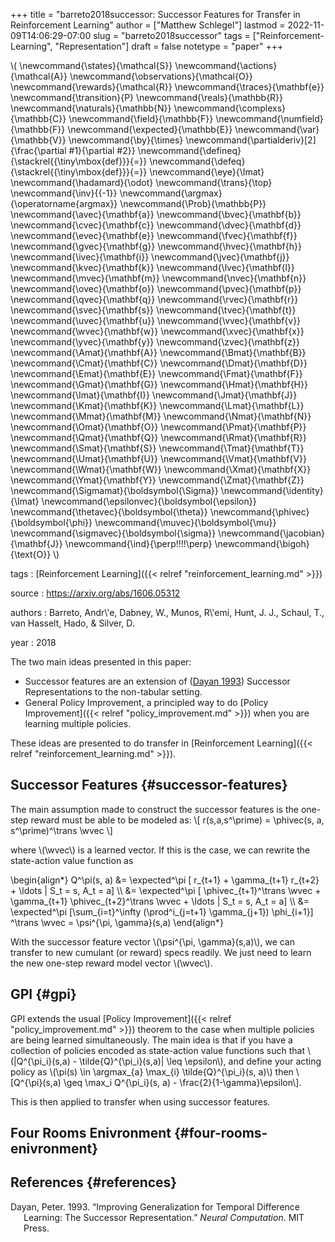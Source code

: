 +++
title = "barreto2018successor: Successor Features for Transfer in Reinforcement Learning"
author = ["Matthew Schlegel"]
lastmod = 2022-11-09T14:06:29-07:00
slug = "barreto2018successor"
tags = ["Reinforcement-Learning", "Representation"]
draft = false
notetype = "paper"
+++

\\( \newcommand{\states}{\mathcal{S}}
\newcommand{\actions}{\mathcal{A}}
\newcommand{\observations}{\mathcal{O}}
\newcommand{\rewards}{\mathcal{R}}
\newcommand{\traces}{\mathbf{e}}
\newcommand{\transition}{P}
\newcommand{\reals}{\mathbb{R}}
\newcommand{\naturals}{\mathbb{N}}
\newcommand{\complexs}{\mathbb{C}}
\newcommand{\field}{\mathbb{F}}
\newcommand{\numfield}{\mathbb{F}}
\newcommand{\expected}{\mathbb{E}}
\newcommand{\var}{\mathbb{V}}
\newcommand{\by}{\times}
\newcommand{\partialderiv}[2]{\frac{\partial #1}{\partial #2}}
\newcommand{\defineq}{\stackrel{{\tiny\mbox{def}}}{=}}
\newcommand{\defeq}{\stackrel{{\tiny\mbox{def}}}{=}}
\newcommand{\eye}{\Imat}
\newcommand{\hadamard}{\odot}
\newcommand{\trans}{\top}
\newcommand{\inv}{{-1}}
\newcommand{\argmax}{\operatorname{argmax}}
\newcommand{\Prob}{\mathbb{P}}
\newcommand{\avec}{\mathbf{a}}
\newcommand{\bvec}{\mathbf{b}}
\newcommand{\cvec}{\mathbf{c}}
\newcommand{\dvec}{\mathbf{d}}
\newcommand{\evec}{\mathbf{e}}
\newcommand{\fvec}{\mathbf{f}}
\newcommand{\gvec}{\mathbf{g}}
\newcommand{\hvec}{\mathbf{h}}
\newcommand{\ivec}{\mathbf{i}}
\newcommand{\jvec}{\mathbf{j}}
\newcommand{\kvec}{\mathbf{k}}
\newcommand{\lvec}{\mathbf{l}}
\newcommand{\mvec}{\mathbf{m}}
\newcommand{\nvec}{\mathbf{n}}
\newcommand{\ovec}{\mathbf{o}}
\newcommand{\pvec}{\mathbf{p}}
\newcommand{\qvec}{\mathbf{q}}
\newcommand{\rvec}{\mathbf{r}}
\newcommand{\svec}{\mathbf{s}}
\newcommand{\tvec}{\mathbf{t}}
\newcommand{\uvec}{\mathbf{u}}
\newcommand{\vvec}{\mathbf{v}}
\newcommand{\wvec}{\mathbf{w}}
\newcommand{\xvec}{\mathbf{x}}
\newcommand{\yvec}{\mathbf{y}}
\newcommand{\zvec}{\mathbf{z}}
\newcommand{\Amat}{\mathbf{A}}
\newcommand{\Bmat}{\mathbf{B}}
\newcommand{\Cmat}{\mathbf{C}}
\newcommand{\Dmat}{\mathbf{D}}
\newcommand{\Emat}{\mathbf{E}}
\newcommand{\Fmat}{\mathbf{F}}
\newcommand{\Gmat}{\mathbf{G}}
\newcommand{\Hmat}{\mathbf{H}}
\newcommand{\Imat}{\mathbf{I}}
\newcommand{\Jmat}{\mathbf{J}}
\newcommand{\Kmat}{\mathbf{K}}
\newcommand{\Lmat}{\mathbf{L}}
\newcommand{\Mmat}{\mathbf{M}}
\newcommand{\Nmat}{\mathbf{N}}
\newcommand{\Omat}{\mathbf{O}}
\newcommand{\Pmat}{\mathbf{P}}
\newcommand{\Qmat}{\mathbf{Q}}
\newcommand{\Rmat}{\mathbf{R}}
\newcommand{\Smat}{\mathbf{S}}
\newcommand{\Tmat}{\mathbf{T}}
\newcommand{\Umat}{\mathbf{U}}
\newcommand{\Vmat}{\mathbf{V}}
\newcommand{\Wmat}{\mathbf{W}}
\newcommand{\Xmat}{\mathbf{X}}
\newcommand{\Ymat}{\mathbf{Y}}
\newcommand{\Zmat}{\mathbf{Z}}
\newcommand{\Sigmamat}{\boldsymbol{\Sigma}}
\newcommand{\identity}{\Imat}
\newcommand{\epsilonvec}{\boldsymbol{\epsilon}}
\newcommand{\thetavec}{\boldsymbol{\theta}}
\newcommand{\phivec}{\boldsymbol{\phi}}
\newcommand{\muvec}{\boldsymbol{\mu}}
\newcommand{\sigmavec}{\boldsymbol{\sigma}}
\newcommand{\jacobian}{\mathbf{J}}
\newcommand{\ind}{\perp\!\!\!\!\perp}
\newcommand{\bigoh}{\text{O}}
\\)

tags
: [Reinforcement Learning]({{< relref "reinforcement_learning.md" >}})

source
: <https://arxiv.org/abs/1606.05312>

authors
: Barreto, Andr\\'e, Dabney, W., Munos, R\\'emi, Hunt, J. J., Schaul, T., van Hasselt, Hado, &amp; Silver, D.

year
: 2018

The two main ideas presented in this paper:

-   Successor features are an extension of (<a href="#citeproc_bib_item_1">Dayan 1993</a>) Successor Representations to the non-tabular setting.
-   General Policy Improvement, a principled way to do [Policy Improvement]({{< relref "policy_improvement.md" >}}) when you are learning multiple policies.

These ideas are presented to do transfer in [Reinforcement Learning]({{< relref "reinforcement_learning.md" >}}).


## Successor Features {#successor-features}

The main assumption made to construct the successor features is the one-step reward must be able to be modeled as:
\\[ r(s,a,s^\prime) = \phivec(s, a, s^\prime)^\trans \wvec \\]

where \\(\wvec\\) is a learned vector. If this is the case, we can rewrite the state-action value function as

\begin{align\*}
Q^\pi(s, a) &= \expected^\pi [ r\_{t+1} + \gamma\_{t+1} r\_{t+2} + \ldots | S\_t = s, A\_t = a] \\\\
            &= \expected^\pi [ \phivec\_{t+1}^\trans \wvec + \gamma\_{t+1} \phivec\_{t+2}^\trans \wvec + \ldots | S\_t = s, A\_t = a] \\\\
            &= \expected^\pi [\sum\_{i=t}^\infty (\prod^i\_{j=t+1} \gamma\_{j+1}) \phi\_{i+1}] ^\trans \wvec = \psi^{\pi, \gamma}(s,a)
\end{align\*}

With the successor feature vector \\(\psi^{\pi, \gamma}(s,a)\\), we can transfer to new cumulant (or reward) specs readily. We just need to learn the new one-step reward model vector \\(\wvec\\).


## GPI {#gpi}

GPI extends the usual [Policy Improvement]({{< relref "policy_improvement.md" >}}) theorem to the case when multiple policies are being learned simultaneously. The main idea is that if you have a collection of policies encoded as state-action value functions such that \\(|Q^{\pi\_i}(s,a) - \tilde{Q}^{\pi\_i}(s,a)| \leq \epsilon\\), and define your acting policy as \\(\pi(s) \in \argmax\_{a} \max\_{i} \tilde{Q}^{\pi\_i}(s, a)\\) then
\\[Q^{\pi}(s,a) \geq \max\_i Q^{\pi\_i}(s, a) - \frac{2}{1-\gamma}\epsilon\\].

This is then applied to transfer when using successor features.


## Four Rooms Enivronment {#four-rooms-enivronment}


## References {#references}



<style>.csl-entry{text-indent: -1.5em; margin-left: 1.5em;}</style><div class="csl-bib-body">
  <div class="csl-entry"><a id="citeproc_bib_item_1"></a>Dayan, Peter. 1993. “Improving Generalization for Temporal Difference Learning: The Successor Representation.” <i>Neural Computation</i>. MIT Press.</div>
</div>
